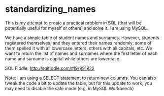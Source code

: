 # standardizing_names
This is my attempt to create a practical problem in SQL (that will be potentially useful for myself or others) and solve it. I am using MySQL.

We have a simple table of student names and surnames. However, students registered themselves, and they entered their names randomly: some of them spelled it with all lowercase letters, others with all capitals, etc. We want to return the list of names and surnames where the first letter of each name and surname is capital while others are lowercase. 

SQL Fiddle: http://sqlfiddle.com/#!9/991922

Note: I am using a SELECT statement to return new columns. You can also tweak the code a bit to update the table, but for this update to work, you may need to disable the safe mode (e.g. in MySQL Workbench)
